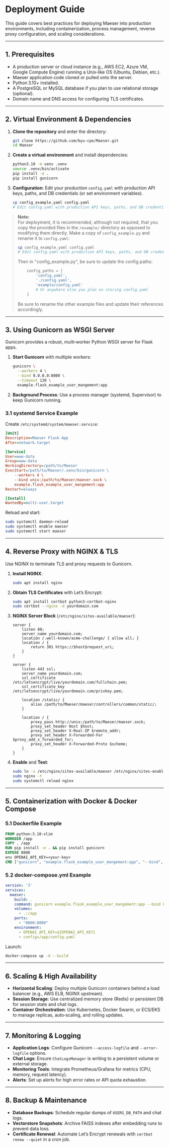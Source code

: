 # Deployment Guide

This guide covers best practices for deploying Maeser into production environments, including containerization, process management, reverse proxy configuration, and scaling considerations.

---

## 1. Prerequisites

- A production server or cloud instance (e.g., AWS EC2, Azure VM, Google Compute Engine) running a Unix‑like OS (Ubuntu, Debian, etc.).
- Maeser application code cloned or pulled onto the server.
- Python 3.10+ installed.
- A PostgreSQL or MySQL database if you plan to use relational storage (optional).
- Domain name and DNS access for configuring TLS certificates.

---

## 2. Virtual Environment & Dependencies

1. **Clone the repository** and enter the directory:
   ```bash
   git clone https://github.com/byu-cpe/Maeser.git
   cd Maeser
   ```
2. **Create a virtual environment** and install dependencies:
   ```bash
   python3.10 -m venv .venv
   source .venv/bin/activate
   pip install -e .
   pip install gunicorn
   ```
3. **Configuration**: Edit your production `config.yaml` with production API keys, paths, and DB credentials (or set environment variables).
   ```bash
   cp config_example.yaml config.yaml
   # Edit config.yaml with production API keys, paths, and DB credentials
   ```

> **Note:**  
> For deployment, it is recommended, although not required, that you copy the provided files in the `/example/` directory as opposed to modifying them directly. Make a copy of `config_example.py` and rename it to `config.yaml`:
>    ```bash
>    cp config_example.yaml config.yaml
>    # Edit config.yaml with production API keys, paths, and DB credentials
>    ```
>
> Then in "config_example.py", be sure to update the config paths:
> ```python
>     config_paths = [
>         'config.yaml',
>         './config.yaml',
>         'example/config.yaml'
>         # Or anywhere else you plan on storing config.yaml
>     ]
> ```
> 
> Be sure to rename the other example files and update their references accordingly.

---

## 3. Using Gunicorn as WSGI Server

Gunicorn provides a robust, multi‑worker Python WSGI server for Flask apps.

1. **Start Gunicorn** with multiple workers:
   ```bash
   gunicorn \
     --workers 4 \
     --bind 0.0.0.0:8000 \
     --timeout 120 \
     example.flask_example_user_mangement:app
   ```
2. **Background Process**: Use a process manager (systemd, Supervisor) to keep Gunicorn running.

### 3.1 systemd Service Example

Create `/etc/systemd/system/maeser.service`:
```ini
[Unit]
Description=Maeser Flask App
After=network.target

[Service]
User=www-data
Group=www-data
WorkingDirectory=/path/to/Maeser
ExecStart=/path/to/Maeser/.venv/bin/gunicorn \
    --workers 4 \
    --bind unix:/path/to/Maeser/maeser.sock \
    example.flask_example_user_mangement:app
Restart=always

[Install]
WantedBy=multi-user.target
```

Reload and start:
```bash
sudo systemctl daemon-reload
sudo systemctl enable maeser
sudo systemctl start maeser
```

---

## 4. Reverse Proxy with NGINX & TLS

Use NGINX to terminate TLS and proxy requests to Gunicorn.

1. **Install NGINX**:
   ```bash
   sudo apt install nginx
   ```
2. **Obtain TLS Certificates** with Let’s Encrypt:
   ```bash
   sudo apt install certbot python3-certbot-nginx
   sudo certbot --nginx -d yourdomain.com
   ```
3. **NGINX Server Block** (`/etc/nginx/sites-available/maeser`):
   ```nginx
   server {
       listen 80;
       server_name yourdomain.com;
       location /.well-known/acme-challenge/ { allow all; }
       location / {
           return 301 https://$host$request_uri;
       }
   }

   server {
       listen 443 ssl;
       server_name yourdomain.com;
       ssl_certificate /etc/letsencrypt/live/yourdomain.com/fullchain.pem;
       ssl_certificate_key /etc/letsencrypt/live/yourdomain.com/privkey.pem;

       location /static/ {
           alias /path/to/Maeser/maeser/controllers/common/static/;
       }

       location / {
           proxy_pass http://unix:/path/to/Maeser/maeser.sock;
           proxy_set_header Host $host;
           proxy_set_header X-Real-IP $remote_addr;
           proxy_set_header X-Forwarded-For $proxy_add_x_forwarded_for;
           proxy_set_header X-Forwarded-Proto $scheme;
       }
   }
   ```
4. **Enable** and **Test**:
   ```bash
   sudo ln -s /etc/nginx/sites-available/maeser /etc/nginx/sites-enabled/
   sudo nginx -t
   sudo systemctl reload nginx
   ```

---

## 5. Containerization with Docker & Docker Compose

### 5.1 Dockerfile Example

```Dockerfile
FROM python:3.10-slim
WORKDIR /app
COPY . /app
RUN pip install -e . && pip install gunicorn
EXPOSE 8000
env OPENAI_API_KEY=<your-key>
CMD ["gunicorn", "example.flask_example_user_mangement:app", "--bind", "0.0.0.0:8000"]
```

### 5.2 docker-compose.yml Example

```yaml
version: '3'
services:
  maeser:
    build: .
    command: gunicorn example.flask_example_user_mangement:app --bind 0.0.0.0:8000
    volumes:
      - .:/app
    ports:
      - "8000:8000"
    environment:
      - OPENAI_API_KEY=${OPENAI_API_KEY}
      - config=/app/config.yaml
```

Launch:
```bash
docker-compose up -d --build
```

---

## 6. Scaling & High Availability

- **Horizontal Scaling**: Deploy multiple Gunicorn containers behind a load balancer (e.g., AWS ELB, NGINX upstream).  
- **Session Storage**: Use centralized memory store (Redis) or persistent DB for session state and chat logs.  
- **Container Orchestration**: Use Kubernetes, Docker Swarm, or ECS/EKS to manage replicas, auto‑scaling, and rolling updates.

---

## 7. Monitoring & Logging

- **Application Logs**: Configure Gunicorn `--access-logfile` and `--error-logfile` options.  
- **Chat Logs**: Ensure `ChatLogsManager` is writing to a persistent volume or external storage.  
- **Monitoring Tools**: Integrate Prometheus/Grafana for metrics (CPU, memory, request latency).  
- **Alerts**: Set up alerts for high error rates or API quota exhaustion.

---

## 8. Backup & Maintenance

- **Database Backups**: Schedule regular dumps of `USERS_DB_PATH` and chat logs.  
- **Vectorstore Snapshots**: Archive FAISS indexes after embedding runs to prevent data loss.  
- **Certificate Renewal**: Automate Let’s Encrypt renewals with `certbot renew --quiet` in a cron job.


